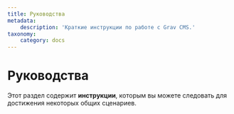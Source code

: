 ```yaml
---
title: Руководства
metadata:
    description: 'Краткие инструкции по работе с Grav CMS.'
taxonomy:
    category: docs
---
```


# Руководства

Этот раздел содержит **инструкции**, которым вы можете следовать для достижения некоторых общих сценариев.

